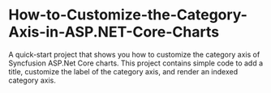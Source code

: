 # How-to-Customize-the-Category-Axis-in-ASP.NET-Core-Charts
A quick-start project that shows you how to customize the category axis of Syncfusion ASP.Net Core charts. This project contains simple code to add a title, customize the label of the category axis, and render an indexed category axis.
